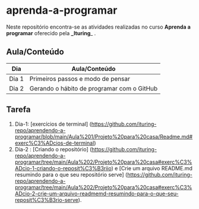 # aprenda-a-programar

Neste repositório encontra-se as atividades realizadas no curso **Aprenda a programar** oferecido pela **_Ituring**_ . 


## Aula/Conteúdo 

Dia   | Aula/Conteúdo
----- | ------------------------------------
Dia 1 | Primeiros passos e modo de pensar
Dia 2 | Gerando o hábito de programar com o GitHub


## Tarefa

1. Dia-1: [exercícios de terminal] (https://github.com/ituring-repo/aprendendo-a-programar/blob/main/Aula%201/Projeto%20para%20casa/Readme.md#exerc%C3%ADcios-de-terminal)
2. Dia-2 : [Criando o repositório] (https://github.com/ituring-repo/aprendendo-a-programar/tree/main/Aula%202/Projeto%20para%20casa#exerc%C3%ADcio-1-criando-o-reposit%C3%B3riio) e [Crie um arquivo README.md resumindo para o que seu repositório serve] (https://github.com/ituring-repo/aprendendo-a-programar/tree/main/Aula%202/Projeto%20para%20casa#exerc%C3%ADcio-2-crie-um-arquivo-readmemd-resumindo-para-o-que-seu-reposit%C3%B3rio-serve).


